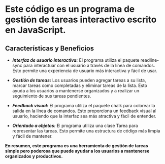 # Este código es un programa de gestión de tareas interactivo escrito en JavaScript.

## Características y Beneficios
- ***Interfaz de usuario interactiva:*** El programa utiliza el paquete readline-sync para interactuar con el usuario a través de la línea de comandos. Esto permite una experiencia de usuario más interactiva y fácil de usar.

- ***Gestión de tareas:*** Los usuarios pueden agregar tareas a su lista, marcar tareas como completadas y eliminar tareas de la lista. Esto ayuda a los usuarios a mantenerse organizados y a realizar un seguimiento de sus tareas pendientes.

- ***Feedback visual:*** El programa utiliza el paquete chalk para colorear la salida en la línea de comandos. Esto proporciona un feedback visual al usuario, haciendo que la interfaz sea más atractiva y fácil de entender.

- ***Orientado a objetos:*** El programa utiliza una clase Tarea para representar las tareas. Esto permite una estructura de código más limpia y fácil de mantener.

**En resumen, este programa es una herramienta de gestión de tareas simple pero poderosa que puede ayudar a los usuarios a mantenerse organizados y productivos.**

